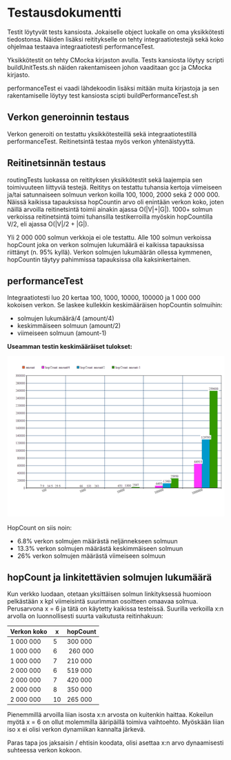 # Testausdokumentti

Testit löytyvät tests kansiosta. Jokaiselle object luokalle on oma yksikkötesti tiedostonsa. Näiden lisäksi reititykselle on tehty integraatiotestejä sekä koko ohjelmaa testaava integraatiotesti performanceTest.

Yksikkötestit on tehty CMocka kirjaston avulla. Tests kansiosta löytyy scripti buildUnitTests.sh näiden rakentamiseen johon vaaditaan gcc ja CMocka kirjasto. 

performanceTest ei vaadi lähdekoodin lisäksi mitään muita kirjastoja ja sen rakentamiselle löytyy test kansiosta scipti buildPerformanceTest.sh

## Verkon generoinnin testaus

Verkon generoiti on testattu yksikkötesteillä sekä integraatiotestillä performanceTest. Reitinetsintä testaa myös verkon yhtenäistyyttä. 

## Reitinetsinnän testaus

routingTests luokassa on reitityksen yksikkötestit sekä laajempia sen toimivuuteen liittyviä testejä. Reititys on testattu tuhansia kertoja viimeiseen ja/tai satunnaiseen solmuun verkon koilla 100, 1000, 2000 sekä 2 000 000. Näissä kaikissa tapauksissa hopCountin arvo oli enintään verkon koko, joten näillä arvoilla reitinetsintä toimii ainakin ajassa O(|V|+|G|). 1000+ solmun verkoissa reitinetsintä toimi tuhansilla testikerroilla myöskin hopCountilla V/2, eli ajassa O(|V|/2 + |G|).

Yli 2 000 000 solmun verkkoja ei ole testattu. Alle 100 solmun verkoissa hopCount joka on verkon solmujen lukumäärä ei kaikissa tapauksissa riittänyt (n. 95% kyllä). Verkon solmujen lukumäärän ollessa kymmenen, hopCountin täytyy pahimmissa tapauksissa olla kaksinkertainen.

## performanceTest

Integraatiotesti luo 20 kertaa 100, 1000, 10000, 100000 ja 1 000 000 kokoisen verkon. Se laskee kullekkin keskimääräisen hopCountin solmuihin:
* solmujen lukumäärä/4 (amount/4)
* keskimmäiseen solmuun (amount/2)
* viimeiseen solmuun (amount-1)

<b>Useamman testin keskimääräiset tulokset:</b>

![HopCount](hopCount.png)

HopCount on siis noin:
* 6.8% verkon solmujen määrästä neljännekseen solmuun
* 13.3% verkon solmujen määrästä keskimmäiseen solmuun
* 26% verkon solmujen määrästä viimeiseen solmuun


## hopCount ja linkitettävien solmujen lukumäärä

Kun verkko luodaan, otetaan yksittäisen solmun linkityksessä huomioon pelkästään x kpl viimeisintä suurimman osoitteen omaavaa solmua. Perusarvona x = 6 ja tätä on käytetty kaikissa testeissä. Suurilla verkoilla x:n arvolla on luonnollisesti suurta vaikutusta reitinhakuun:

Verkon koko | x | hopCount
------------|---|---------
1 000 000 | 5 | 300 000
1 000 000 | 6 | 260 000
1 000 000 | 7 | 210 000
2 000 000 | 6 | 519 000
2 000 000 | 7 | 420 000
2 000 000 | 8 | 350 000
2 000 000 | 10 | 265 000

Pienemmillä arvoilla liian isosta x:n arvosta on kuitenkin haittaa. Kokeilun myötä x = 6 on ollut molemmilla ääripäillä toimiva vaihtoehto. Myöskään liian iso x ei olisi verkon dynamiikan kannalta järkevä.

Paras tapa jos jaksaisin / ehtisin koodata, olisi asettaa x:n arvo dynaamisesti suhteessa verkon kokoon.




